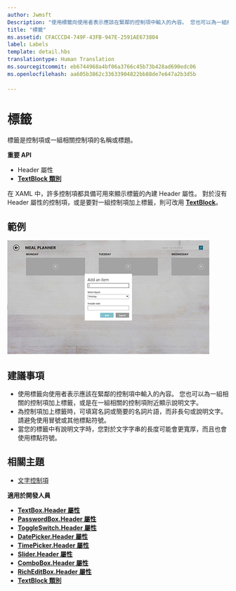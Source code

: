 ```yaml
---
author: Jwmsft
Description: "使用標籤向使用者表示應該在緊鄰的控制項中輸入的內容。 您也可以為一組相關的控制項加上標籤，或是在一組相關的控制項附近顯示說明文字。"
title: "標籤"
ms.assetid: CFACCCD4-749F-43FB-947E-2591AE673804
label: Labels
template: detail.hbs
translationtype: Human Translation
ms.sourcegitcommit: eb6744968a4bf06a3766c45b73b428ad690edc06
ms.openlocfilehash: aa605b3862c33633904822bb88de7e647a2b3d5b

---
```

# 標籤

<link rel="stylesheet" href="https://az835927.vo.msecnd.net/sites/uwp/Resources/css/custom.css"> 

標籤是控制項或一組相關控制項的名稱或標題。

<div class="important-apis" >
<b>重要 API</b><br/>
<ul>
<li>Header 屬性</li>
<li><a href="https://msdn.microsoft.com/library/windows/apps/br209652"><strong>TextBlock 類別</strong></a></li>
</ul>

</div>
</div>






在 XAML 中，許多控制項都具備可用來顯示標籤的內建 Header 屬性。 對於沒有 Header 屬性的控制項，或是要對一組控制項加上標籤，則可改用 [**TextBlock**](https://msdn.microsoft.com/library/windows/apps/br209652)。


## 範例


![說明標準標籤控制項的螢幕擷取畫面](images/label-standard.png)

## 建議事項


-   使用標籤向使用者表示應該在緊鄰的控制項中輸入的內容。 您也可以為一組相關的控制項加上標籤，或是在一組相關的控制項附近顯示說明文字。
-   為控制項加上標籤時，可填寫名詞或簡要的名詞片語，而非長句或說明文字。 請避免使用冒號或其他標點符號。
-   當您的標籤中有說明文字時，您對於文字字串的長度可能會更寬厚，而且也會使用標點符號。

## 相關主題
* [文字控制項](text-controls.md)

**適用於開發人員**
* [**TextBox.Header 屬性**](https://msdn.microsoft.com/library/windows/apps/dn252861)
* [**PasswordBox.Header 屬性**](https://msdn.microsoft.com/library/windows/apps/dn299051)
* [**ToggleSwitch.Header 屬性**](https://msdn.microsoft.com/library/windows/apps/br209713)
* [**DatePicker.Header 屬性**](https://msdn.microsoft.com/library/windows/apps/dn279460)
* [**TimePicker.Header 屬性**](https://msdn.microsoft.com/library/windows/apps/dn299286)
* [**Slider.Header 屬性**](https://msdn.microsoft.com/library/windows/apps/dn252829)
* [**ComboBox.Header 屬性**](https://msdn.microsoft.com/library/windows/apps/dn279416)
* [**RichEditBox.Header 屬性**](https://msdn.microsoft.com/library/windows/apps/dn252726)
* [**TextBlock 類別**](https://msdn.microsoft.com/library/windows/apps/br209652)

 

 







<!--HONumber=Aug16_HO3-->


